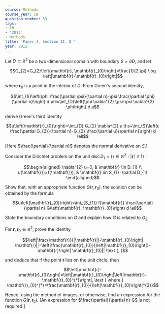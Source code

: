 ```yaml
---
course: Methods
course_year: IB
question_number: 53
tags:
- IB
- '2012'
- Methods
title: 'Paper 4, Section II, D '
year: 2012
---
```




Let $D \subset \mathbb{R}^{2}$ be a two-dimensional domain with boundary $S=\partial D$, and let

$$G_{2}=G_{2}\left(\mathbf{r}, \mathbf{r}_{0}\right)=\frac{1}{2 \pi} \log \left|\mathbf{r}-\mathbf{r}_{0}\right|$$

where $\mathbf{r}_{0}$ is a point in the interior of $D$. From Green's second identity,

$$\int_{S}\left(\phi \frac{\partial \psi}{\partial n}-\psi \frac{\partial \phi}{\partial n}\right) d \ell=\int_{D}\left(\phi \nabla^{2} \psi-\psi \nabla^{2} \phi\right) d a$$

derive Green's third identity

$$u\left(\mathbf{r}_{0}\right)=\int_{D} G_{2} \nabla^{2} u d a+\int_{S}\left(u \frac{\partial G_{2}}{\partial n}-G_{2} \frac{\partial u}{\partial n}\right) d \ell$$

[Here $\frac{\partial}{\partial n}$ denotes the normal derivative on $S$.]

Consider the Dirichlet problem on the unit $\operatorname{disc} D_{1}=\left\{\mathbf{r} \in \mathbb{R}^{2}:|\mathbf{r}| \leqslant 1\right\}$ :

$$\begin{aligned}
\nabla^{2} u=0, & \mathbf{r} \in D_{1} \\
u(\mathbf{r})=f(\mathbf{r}), & \mathbf{r} \in S_{1}=\partial D_{1}
\end{aligned}$$

Show that, with an appropriate function $G\left(\mathbf{r}, \mathbf{r}_{0}\right)$, the solution can be obtained by the formula

$$u\left(\mathbf{r}_{0}\right)=\int_{S_{1}} f(\mathbf{r}) \frac{\partial}{\partial n} G\left(\mathbf{r}, \mathbf{r}_{0}\right) d \ell$$

State the boundary conditions on $G$ and explain how $G$ is related to $G_{2}$.

For $\mathbf{r}, \mathbf{r}_{0} \in \mathbb{R}^{2}$, prove the identity

$$\left|\frac{\mathbf{r}}{|\mathbf{r}|}-\mathbf{r}_{0}\right| \mathbf{r}||=\left|\frac{\mathbf{r}_{0}}{\left|\mathbf{r}_{0}\right|}-\mathbf{r}\right| \mathbf{r}_{0}|| \text {, }$$

and deduce that if the point $\mathbf{r}$ lies on the unit circle, then

$$\left|\mathbf{r}-\mathbf{r}_{0}\right|=\left|\mathbf{r}_{0}\right|\left|\mathbf{r}-\mathbf{r}_{0}^{*}\right|, \text { where } \mathbf{r}_{0}^{*}=\frac{\mathbf{r}_{0}}{\left|\mathbf{r}_{0}\right|^{2}}$$

Hence, using the method of images, or otherwise, find an expression for the function $G\left(\mathbf{r}, \mathbf{r}_{0}\right)$. [An expression for $\frac{\partial}{\partial n} G$ is not required.]